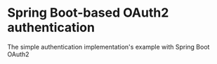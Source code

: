 # Spring Boot-based OAuth2 authentication 
The simple authentication implementation's example with Spring Boot OAuth2
